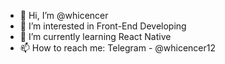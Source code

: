 - 👋 Hi, I’m @whicencer
- 👀 I’m interested in Front-End Developing
- 🌱 I’m currently learning React Native
- 📫 How to reach me: Telegram - @whicencer12

<!---
whicencer/whicencer is a ✨ special ✨ repository because its `README.md` (this file) appears on your GitHub profile.
You can click the Preview link to take a look at your changes.
--->
